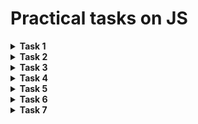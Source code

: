 # Practical tasks on JS

<details>
  <summary>
    <b>
      Task 1
    </b>
  </summary>
  <ul>
    <p>
      <li>
        Add to images that the user clicked on, the bordered class, the design of which contains a border and a
        shadow.
      </li>
    </p>
  </ul>
</details>

<details>
  <summary>
    <b>
      Task 2
    </b>
  </summary>
  <ul>
    <p>
      <li>
        Display mouse coordinates relative to the block at the moment of cursor movement inside the block.
      </li>
    </p>
  </ul>
</details>

<details>
  <summary>
    <b>
      Task 3
    </b>
  </summary>
  <ul>
    <p>
      <li>
        Four seconds after the page loads, show the modal window with the "accept" button.
      </li>
      <li>
        If the user has clicked the “accept” button - no longer show the modal window, otherwise show the modal window
        when the page is refreshed.
      </li>
    </p>
  </ul>
</details>

<details>
  <summary>
    <b>
      Task 4
    </b>
  </summary>
  <ul>
    <p>
      <li>
        Progress Bar must be filled for a certain time.
      </li>
      <li>
        The fill time is specified by the developer.
      </li>
    </p>
  </ul>
</details>

<details>
  <summary>
    <b>
      Task 5
    </b>
  </summary>
  <ul>
    <p>
      <li>
        Сalculate the cost and calorific value of selected products in the menu.
      </li>
    </p>
  </ul>
</details>

<details>
  <summary>
    <b>
      Task 6
    </b>
  </summary>
  <ul>
    <p>
      <li>
        Run the script at the specified time.
      </li>
    </p>
  </ul>
</details>

<details>
  <summary>
    <b>
      Task 7
    </b>
  </summary>
  <ul>
    <p>
      <li>
        Text encryption and decryption using Caesar`s cipher.
      </li>
    </p>
  </ul>
</details>